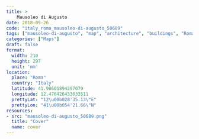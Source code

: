 ```yaml
---
title: > 
    Mausoleo di Augusto
date: 2018-09-26
code: "italy_roma_mausoleo-di-augusto_50689"
tags: ["mausoleo-di-augusto", "map", "architecture", "buildings", "Roma", "Italy"]
categories: ["Maps"]
draft: false
format:
  width: 210
  height: 297
  unit: 'mm'
location:
  place: "Roma"
  country: "Italy"
  latitude: 41.90601894297079
  longitude: 12.476426433633511
  prettyLat: "12\u00b028'35.13\"E"
  prettyLon: "41\u00b054'21.66\"N"
resources:
- src: "mausoleo-di-augusto_50689.png"
  title: "Cover"
  name: cover
---
```

